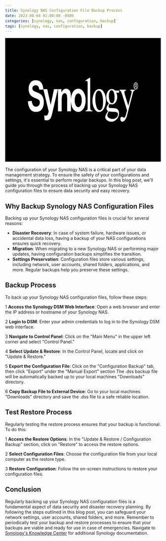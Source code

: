 ```yaml
---
title: Synology NAS Configuration File Backup Process
date: 2023-08-04 01:00:00 -0500
categories: [synology, nas, configuration, backup]
tags: [synology, nas, configuration, backup]
---
```


<img src="/assets/img/posts/2023/synology_configuration_backup/synology_configuration_backup.jpg" alt="Synology NAS Configuration File Backup Process" style="height:400px; width:600px;" />


The configuration of your Synology NAS is a critical part of your data management strategy. To ensure the safety of your configurations and settings, it's essential to perform regular backups. In this blog post, we'll guide you through the process of backing up your Synology NAS configuration files to ensure data security and easy recovery.

## Why Backup Synology NAS Configuration Files

Backing up your Synology NAS configuration files is crucial for several reasons:
- **Disaster Recovery**: In case of system failure, hardware issues, or accidental data loss, having a backup of your NAS configurations ensures quick recovery.
- **Migration**: When migrating to a new Synology NAS or performing major updates, having configuration backups simplifies the transition.
- **Settings Preservation**: Configuration files store various settings, including network, user accounts, shared folders, applications, and more. Regular backups help you preserve these settings.

## Backup Process

To back up your Synology NAS configuration files, follow these steps:

1 **Access the Synology DSM Web Interface**: Open a web browser and enter the IP address or hostname of your Synology NAS.<br>

2 **Login to DSM**: Enter your admin credentials to log in to the Synology DSM web interface.<br>

3 **Navigate to Control Panel**: Click on the "Main Menu" in the upper left corner and select "Control Panel."<br>

4 **Select Update & Restore**: In the Control Panel, locate and click on "Update & Restore."<br>

5 **Export the Configuration File**: Click on the "Configuration Backup" tab, then click "Export" under the "Manual Export" section The .dss backup file will be automatically backed up to your local machines "Downloads" directory.<br>

6 **Copy Backup File to External Device**: Go to your local machines "Downloads" directory and save the .dss file to a safe reliable location.

## Test Restore Process

Regularly testing the restore process ensures that your backup is functional. To do this:

1 **Access the Restore Options**: In the "Update & Restore / Configuration Backup" section, click on "Restore" to access the restore options.<br>

2 **Select Configuration Files**: Choose the configuration file from your local computer as the restore type.<br>

3 **Restore Configuration**: Follow the on-screen instructions to restore your configuration files.<br>

## Conclusion

Regularly backing up your Synology NAS configuration files is a fundamental aspect of data security and disaster recovery planning. By following the steps outlined in this blog post, you can safeguard your network settings, user accounts, shared folders, and more. Remember to periodically test your backup and restore processes to ensure that your backups are viable and ready for use in case of emergencies. Navigate to [Synology's Knowledge Center](https://kb.synology.com/en-us/search) for additional Synology documentation.
